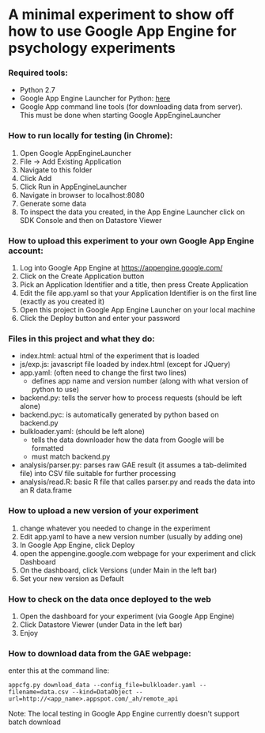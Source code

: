 A minimal experiment to show off how to use Google App Engine for psychology experiments
==================

### Required tools:

- Python 2.7
- Google App Engine Launcher for Python: [here](https://developers.google.com/appengine/downloads#Google_App_Engine_SDK_for_Python)
- Google App command line tools (for downloading data from server). This must be done when starting Google AppEngineLauncher

### How to run locally for testing (in Chrome):

1. Open Google AppEngineLauncher
2. File -> Add Existing Application
3. Navigate to this folder
4. Click Add
5. Click Run in AppEngineLauncher
6. Navigate in browser to localhost:8080
7. Generate some data
7. To inspect the data you created, in the App Engine Launcher click on SDK Console and then on Datastore Viewer

### How to upload this experiment to your own Google App Engine account:

1. Log into Google App Engine at https://appengine.google.com/
2. Click on the Create Application button
3. Pick an Application Identifier and a title, then press Create Application
4. Edit the file app.yaml so that your Application Identifier is on the first line (exactly as you created it)
5. Open this project in Google App Engine Launcher on your local machine
6. Click the Deploy button and enter your password

### Files in this project and what they do:

- index.html: actual html of the experiment that is loaded
- js/exp.js: javascript file loaded by index.html (except for JQuery)
- app.yaml: (often need to change the first two lines)
  - defines app name and version number (along with what version of python to use)
- backend.py: tells the server how to process requests (should be left alone)
- backend.pyc: is automatically generated by python based on backend.py
- bulkloader.yaml: (should be left alone)
  - tells the data downloader how the data from Google will be formatted
  - must match backend.py
- analysis/parser.py: parses raw GAE result (it assumes a tab-delimited file) into CSV file suitable for further processing
- analysis/read.R: basic R file that calles parser.py and reads the data into an R data.frame

### How to upload a new version of your experiment

1. change whatever you needed to change in the experiment
2. Edit app.yaml to have a new version number (usually by adding one)
3. In Google App Engine, click Deploy
4. open the appengine.google.com webpage for your experiment and click Dashboard
5. On the dashboard, click Versions (under Main in the left bar)
6. Set your new version as Default

### How to check on the data once deployed to the web

1. Open the dashboard for your experiment (via Google App Engine)
2. Click Datastore Viewer (under Data in the left bar)
3. Enjoy

### How to download data from the GAE webpage:

enter this at the command line:

```
appcfg.py download_data --config_file=bulkloader.yaml --filename=data.csv --kind=DataObject --url=http://<app_name>.appspot.com/_ah/remote_api
```

Note: The local testing in Google App Engine currently doesn't support batch download

